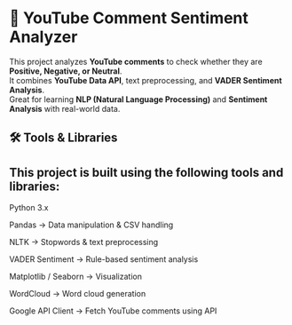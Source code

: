 # 🎥 YouTube Comment Sentiment Analyzer

This project analyzes **YouTube comments** to check whether they are **Positive, Negative, or Neutral**.  
It combines **YouTube Data API**, text preprocessing, and **VADER Sentiment Analysis**.  
Great for learning **NLP (Natural Language Processing)** and **Sentiment Analysis** with real-world data.

## 🛠 Tools & Libraries

## This project is built using the following tools and libraries:

Python 3.x

Pandas → Data manipulation & CSV handling

NLTK → Stopwords & text preprocessing

VADER Sentiment → Rule-based sentiment analysis

Matplotlib / Seaborn → Visualization

WordCloud → Word cloud generation

Google API Client → Fetch YouTube comments using API


